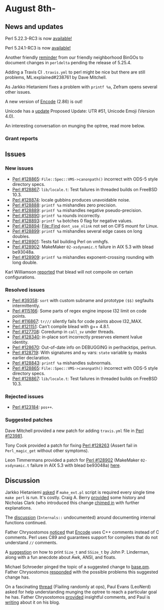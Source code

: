 # August 8th-

## News and updates

Perl 5.22.3-RC3 is now
[available!](http://www.nntp.perl.org/group/perl.perl5.porters/238908)

Perl 5.24.1-RC3 is now
[available!](http://www.nntp.perl.org/group/perl.perl5.porters/238909)

Another friendly
[reminder](http://www.nntp.perl.org/group/perl.perl5.porters/238924)
from our friendly neighborhood BinGOs to document changes in
`perldelta` pending the release of 5.25.4.

Adding a Travis CI `.travis.yml` to perl might be nice but there
are still problems, ML:explained#238761 by Dave Mitchell.

As Jarkko Hietaniemi fixes a problem with `printf %a`, Zefram
opens several other issues.

A new version of [Encode](http://metacpan.org/pod/Encode) (2.86) is
out!

Unicode has a
[update](http://www.nntp.perl.org/group/perl.perl5.porters/238905)
Proposed Update: UTR \#51, Unicode Emoji (Version 4.0).

An interesting conversation on munging the optree, read more below.

### Grant reports

## Issues

### New issues

* [Perl #128865](http://rt.perl.org/Ticket/Display.html?id=128865):
  `File::Spec::VMS->canonpath()` incorrect with ODS\-5 style
  directory specs.
* [Perl #128867](http://rt.perl.org/Ticket/Display.html?id=128867):
  `lib/locale.t`: Test failures in threaded builds on FreeBSD 10\.3.
* [Perl #128874](http://rt.perl.org/Ticket/Display.html?id=128874):
  locale gubbins produces unavoidable noise.
* [Perl #128888](http://rt.perl.org/Ticket/Display.html?id=128888):
  `printf %a` mishandles zero precision.
* [Perl #128889](http://rt.perl.org/Ticket/Display.html?id=128889):
  `printf %a` mishandles negative pseudo\-precision.
* [Perl #128890](http://rt.perl.org/Ticket/Display.html?id=128890):
  `printf %a` rounds incorrectly.
* [Perl #128893](http://rt.perl.org/Ticket/Display.html?id=128893):
  `printf %a` botches 0 flag for negative values.
* [Perl #128894](http://rt.perl.org/Ticket/Display.html?id=128894):
  [File::Find](http://metacpan.org/pod/File::Find) `dont_use_nlink` not
  set on CIFS mount for Linux.
* [Perl #128899](http://rt.perl.org/Ticket/Display.html?id=128899):
  `printf %a` mishandles several edge cases on long doubles.
* [Perl #128901](http://rt.perl.org/Ticket/Display.html?id=128901):
  Tests fail building Perl on vmhgfs.
* [Perl #128902](http://rt.perl.org/Ticket/Display.html?id=128902):
  MakeMaker `02-xsdynamic.t` failure in AIX 5.3 with blead be93048a.
* [Perl #128909](http://rt.perl.org/Ticket/Display.html?id=128909):
  `printf %a` mishandles exponent-crossing rounding with long double.

Karl Williamson
[reported](http://www.nntp.perl.org/group/perl.perl5.porters/238933)
that blead will not compoile on certain configurations.

### Resolved issues

* [Perl #39358](http://rt.perl.org/Ticket/Display.html?id=39358):
  `sort` with custom subname and prototype `($$)` segfaults
  intermittently.
* [Perl #115166](http://rt.perl.org/Ticket/Display.html?id=115166):
  Some parts of regex engine impose I32 limit on code points.
* [Perl #116867](http://rt.perl.org/Ticket/Display.html?id=116867):
  `tr///` silently fails for code points above I32\_MAX.
* [Perl #121151](http://rt.perl.org/Ticket/Display.html?id=121151):
  Can't compile blead with g\+\+ 4\.8\.1.
* [Perl #127708](http://rt.perl.org/Ticket/Display.html?id=127708):
  Coredump in `call_sv` under threads.
* [Perl #128340](http://rt.perl.org/Ticket/Display.html?id=128340):
  in\-place sort incorrectly preserves element lvalue identity.
* [Perl #128670](http://rt.perl.org/Ticket/Display.html?id=128670):
  Out\-of\-date info on DEBUGGING in perlhacktips, perlrun.
* [Perl #128719](http://rt.perl.org/Ticket/Display.html?id=128719):
  With signatures and `my` vars: `state` variable `$y` masks earlier
  declaration.
* [Perl #128843](http://rt.perl.org/Ticket/Display.html?id=128843):
  `printf %a` mishandles subnormals.
* [Perl #128865](http://rt.perl.org/Ticket/Display.html?id=128865):
  `File::Spec::VMS->canonpath()` incorrect with ODS\-5 style
  directory specs.
* [Perl #128867](http://rt.perl.org/Ticket/Display.html?id=128867):
  `lib/locale.t`: Test failures in threaded builds on FreeBSD 10\.3.

### Rejected issues

* [Perl #123184](http://rt.perl.org/Ticket/Display.html?id=123184):
  `pos++`.

### Suggested patches

Dave Mitchell provided a new patch for adding `travis.yml` file in
[Perl #123981](http://rt.perl.org/Ticket/Display.html?id=123981).

Tony Cook provided a patch for fixing
[Perl #128263](http://rt.perl.org/Ticket/Display.html?id=128263)
(Assert fail in `Perl_magic_get` without other symptoms).

Leon Timmermans provided a patch for
[Perl #128902](http://rt.perl.org/Ticket/Display.html?id=128902)
(MakeMaker `02-xsdynamic.t` failure in AIX 5.3 with blead be93048a)
[here](https://github.com/Perl-Toolchain-Gang/ExtUtils-MakeMaker/pull/278).

## Discussion

Jarkko Hietaniemi
[asked](http://www.nntp.perl.org/group/perl.perl5.porters/238747)
if `make_ext.pl` script is required every single time `make perl` is
run. It's costly. Craig A. Berry
[provided](http://www.nntp.perl.org/group/perl.perl5.porters/238782)
some history and Nicholas Clark (who introduced this change
[chimed in](http://www.nntp.perl.org/group/perl.perl5.porters/238783)
with further explanations.

The
[discussion](http://www.nntp.perl.org/group/perl.perl5.porters/238709)
(`Internals::` undocumented) around documenting internal functions
continued.

Father Chrysostomos
[noticed](http://www.nntp.perl.org/group/perl.perl5.porters/238801)
that [Encode](http://metacpan.org/pod/Encode) uses C++ comments instead
of C comments. Perl uses C89 and guarantees support for compilers that
do not understand `//` comments.

A
[suggestion](http://www.nntp.perl.org/group/perl.perl5.porters/238859)
on how to print `Size_t` and `SSize_t` by John P. Linderman, along with
a fun anecdote about Awk, ANSI, and floats.

Michael Schroeder pinged the topic of a suggested change to
[base.pm](http://metacpan.org/pod/base). Father Chrysostomos
[responded](http://www.nntp.perl.org/group/perl.perl5.porters/238877)
with the possible problems this suggested change has.

On a fascinating
[thread](http://www.nntp.perl.org/group/perl.perl5.porters/238790)
(Flailing randomly at ops), Paul Evans (LeoNerd) asked for help
understanding munging the optree to reach a particular goal he has.
Father Chrysostomos
[provided](http://www.nntp.perl.org/group/perl.perl5.porters/238797)
insightful comments, and Paul is
[writing](http://leonerds-code.blogspot.co.uk/2016/08/perl-parser-plugins-part-1.html)
about it on his blog.
